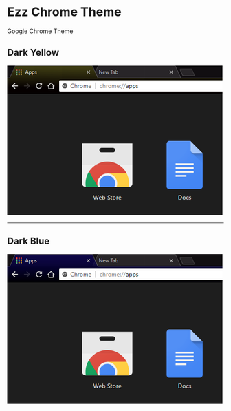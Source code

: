 # Ezz Chrome Theme

Google Chrome Theme

## Dark Yellow

![image1](Store%20Images/imageY.png)

---

## Dark Blue

![ImageB](Store%20Images/imageB.png)
